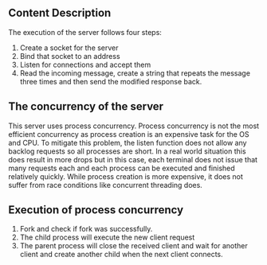 ## Content Description
The execution of the server follows four steps:
1.	Create a socket for the server
2.	Bind that socket to an address
3.	Listen for connections and accept them
4.	Read the incoming message, create a string that repeats the message three times and then send the modified response back.

## The concurrency of the server
This server uses process concurrency. Process concurrency is not the most efficient concurrency as process creation is an expensive task for the OS and CPU. To mitigate this problem, the listen function does not allow any backlog requests so all processes are short. In a real world situation this does result in more drops but in this case, each terminal does not issue that many requests each and each process can be executed and finished relatively quickly. While process creation is more expensive, it does not suffer from race conditions like concurrent threading does.

## Execution of process concurrency
1.	Fork and check if fork was successfully.
2.	The child process will execute the new client request
3.	The parent process will close the received client and wait for another client and create another child when the next client connects.


